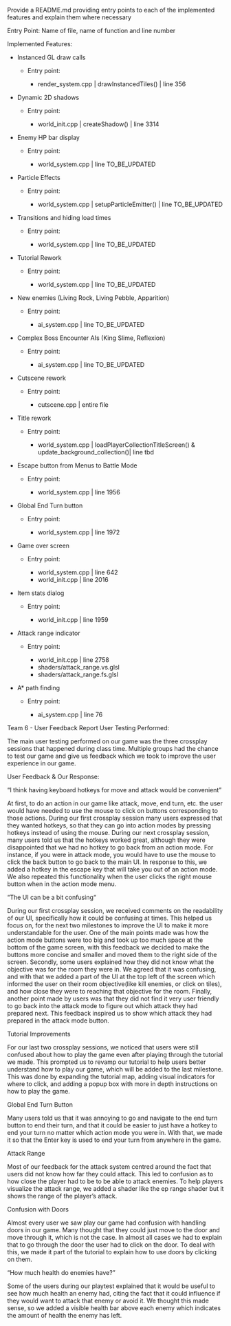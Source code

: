 Provide a README.md providing entry points to each of the implemented features and
explain them where necessary

Entry Point: Name of file, name of function and line number

Implemented Features:

- Instanced GL draw calls
    <ul>
	<li> Entry point: </li>
	 <ul>
		<li> render_system.cpp | drawInstancedTiles() | line 356 </li>
	</ul>
    </ul>
    
- Dynamic 2D shadows
    <ul>
	<li> Entry point: </li>
	 <ul>
		<li> world_init.cpp | createShadow() | line 3314 </li>
	</ul>
    </ul>
    
- Enemy HP bar display
    <ul>
	<li> Entry point: </li>
	 <ul>
		<li> world_system.cpp | line TO_BE_UPDATED </li>
	</ul>
    </ul>

- Particle Effects
    <ul>
	<li> Entry point: </li>
	 <ul>
		<li> world_system.cpp | setupParticleEmitter() | line TO_BE_UPDATED </li>
	</ul>
    </ul>
 
 - Transitions and hiding load times
    <ul>
	<li> Entry point: </li>
	 <ul>
		<li> world_system.cpp | line TO_BE_UPDATED </li>
	</ul>
    </ul>
    
 - Tutorial Rework
    <ul>
	<li> Entry point: </li>
	 <ul>
		<li> world_system.cpp | line TO_BE_UPDATED </li>
	</ul>
    </ul>
 - New enemies (Living Rock, Living Pebble, Apparition)
    <ul>
	<li> Entry point: </li>
	 <ul>
		<li> ai_system.cpp | line TO_BE_UPDATED </li>
	</ul>
    </ul>
- Complex Boss Encounter AIs (King Slime, Reflexion)
    <ul>
	<li> Entry point: </li>
	 <ul>
		<li> ai_system.cpp | line TO_BE_UPDATED </li>
	</ul>
    </ul>
 - Cutscene rework 
    <ul>
	<li> Entry point: </li>
	 <ul>
		<li> cutscene.cpp | entire file </li>
	</ul>
    </ul>
 - Title rework 
    <ul>
	<li> Entry point: </li>
	 <ul>
		<li> world_system.cpp | loadPlayerCollectionTitleScreen() & update_background_collection()| line tbd </li>
	</ul>
    </ul>   
 - Escape button from Menus to Battle Mode 
    <ul>
	<li> Entry point: </li>
	 <ul>
		<li> world_system.cpp | line 1956 </li>
	</ul>
    </ul> 
 - Global End Turn button
    <ul>
	<li> Entry point: </li>
	 <ul>
		<li> world_system.cpp | line 1972 </li>
	</ul>
    </ul>
 - Game over screen
    <ul>
	<li> Entry point: </li>
	 <ul>
		<li> world_system.cpp | line 642 </li>
		 <li> world_init.cpp | line 2016 </li> 
	</ul>
    </ul>
  - Item stats dialog
    <ul>
	<li> Entry point: </li>
	 <ul>
		 <li> world_init.cpp | line 1959 </li> 
	</ul>
    </ul>   
 - Attack range indicator
    <ul>
	<li> Entry point: </li>
	 <ul>
		 <li> world_init.cpp | line 2758 </li>
		 <li> shaders/attack_range.vs.glsl </li>
		 <li> shaders/attack_range.fs.glsl </li>
	</ul>
    </ul>
 - A* path finding
    <ul>
	<li> Entry point: </li>
	 <ul>
		 <li> ai_system.cpp | line 76 </li>
	</ul>
    </ul>       
Team 6 - User Feedback Report
User Testing Performed:

The main user testing performed on our game was the three crossplay sessions that happened during class time. Multiple groups had the chance to test our game and give us feedback which we took to improve the user experience in our game.

User Feedback & Our Response:

“I think having keyboard hotkeys for move and attack would be convenient”

At first, to do an action in our game like attack, move, end turn, etc. the user would have needed to use the mouse to click on buttons corresponding to those actions. During our first crossplay session many users expressed that they wanted hotkeys, so that they can go into action modes by pressing hotkeys instead of using the mouse. During our next crossplay session, many users told us that the hotkeys worked great, although they were disappointed that we had no hotkey to go back from an action mode. For instance, if you were in attack mode, you would have to use the mouse to click the back button to go back to the main UI. In response to this, we added a hotkey in the escape key that will take you out of an action mode. We also repeated this functionality when the user clicks the right mouse button when in the action mode menu.

“The UI can be a bit confusing“

During our first crossplay session, we received comments on the readability of our UI, specifically how it could be confusing at times. This helped us focus on, for the next two milestones to improve the UI to make it more understandable for the user. One of the main points made was how the action mode buttons were too big and took up too much space at the bottom of the game screen, with this feedback we decided to make the buttons more concise and smaller and moved them to the right side of the screen. Secondly, some users explained how they did not know what the objective was for the room they were in. We agreed that it was confusing, and with that we added a part of the UI at the top left of the screen which informed the user on their room objective(like kill enemies, or click on tiles), and how close they were to reaching that objective for the room. Finally, another point made by users was that they did not find it very user friendly to go back into the attack mode to figure out which attack they had prepared next. This feedback inspired us to show which attack they had prepared in the attack mode button.

Tutorial Improvements

For our last two crossplay sessions, we noticed that users were still confused about how to play the game even after playing through the tutorial we made. This prompted us to revamp our tutorial to help users better understand how to play our game, which will be added to the last milestone. This was done by expanding the tutorial map, adding visual indicators for where to click, and adding a popup box with more in depth instructions on how to play the game.

Global End Turn Button

Many users told us that it was annoying to go and navigate to the end turn button to end their turn, and that it could be easier to just have a hotkey to end your turn no matter which action mode you were in. With that, we made it so that the Enter key is used to end your turn from anywhere in the game.

Attack Range

Most of our feedback for the attack system centred around the fact that users did not know how far they could attack. This led to confusion as to how close the player had to be to be able to attack enemies. To help players visualize the attack range, we added a shader like the ep range shader but it shows the range of the player’s attack.

Confusion with Doors

Almost every user we saw play our game had confusion with handling doors in our game. Many thought that they could just move to the door and move through it, which is not the case. In almost all cases we had to explain that to go through the door the user had to click on the door. To deal with this, we made it part of the tutorial to explain how to use doors by clicking on them.

“How much health do enemies have?”

Some of the users during our playtest explained that it would be useful to see how much health an enemy had, citing the fact that it could influence if they would want to attack that enemy or avoid it. We thought this made sense, so we added a visible health bar above each enemy which indicates the amount of health the enemy has left.
